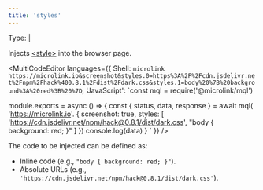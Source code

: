```yaml
---
title: 'styles'
--- 
```


Type: <TypeContainer><Type children='<string>'/> | <Type children='<string[]>'/></TypeContainer>

Injects [&lt;style&gt;](https://developer.mozilla.org/en-US/docs/Web/HTML/Element/style) into the browser page.

<MultiCodeEditor languages={{
  Shell: `microlink https://microlink.io&screenshot&styles.0=https%3A%2F%2Fcdn.jsdelivr.net%2Fnpm%2Fhack%400.8.1%2Fdist%2Fdark.css&styles.1=body%20%7B%20background%3A%20red%3B%20%7D`,
  'JavaScript': `const mql = require('@microlink/mql')
 
module.exports = async () => {
  const { status, data, response } = await mql(
    'https://microlink.io'. { 
      screenshot: true,
      styles: [
        'https://cdn.jsdelivr.net/npm/hack@0.8.1/dist/dark.css', 
        "body { background: red; }"
      ]
  })
  console.log(data)
}
  `
  }} 
/>

The code to be injected can be defined as:

- Inline code (e.g., `"body { background: red; }"`).
- Absolute URLs (e.g., `'https://cdn.jsdelivr.net/npm/hack@0.8.1/dist/dark.css'`).
